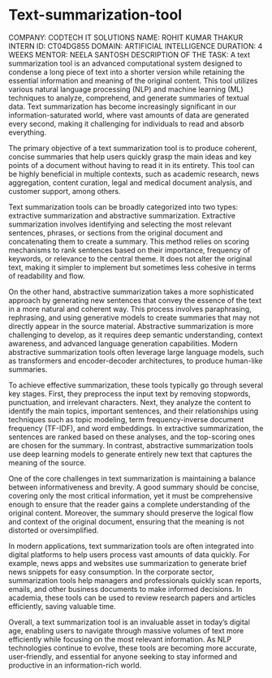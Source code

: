 # Text-summarization-tool
COMPANY: CODTECH IT SOLUTIONS
NAME: ROHIT KUMAR THAKUR
INTERN ID: CT04DG855
DOMAIN: ARTIFICIAL INTELLIGENCE
DURATION: 4 WEEKS 
MENTOR: NEELA SANTOSH
DESCRIPTION OF THE TASK: A text summarization tool is an advanced computational system designed to condense a long piece of text into a shorter version while retaining the essential information and meaning of the original content. This tool utilizes various natural language processing (NLP) and machine learning (ML) techniques to analyze, comprehend, and generate summaries of textual data. Text summarization has become increasingly significant in our information-saturated world, where vast amounts of data are generated every second, making it challenging for individuals to read and absorb everything.

The primary objective of a text summarization tool is to produce coherent, concise summaries that help users quickly grasp the main ideas and key points of a document without having to read it in its entirety. This tool can be highly beneficial in multiple contexts, such as academic research, news aggregation, content curation, legal and medical document analysis, and customer support, among others.

Text summarization tools can be broadly categorized into two types: extractive summarization and abstractive summarization. Extractive summarization involves identifying and selecting the most relevant sentences, phrases, or sections from the original document and concatenating them to create a summary. This method relies on scoring mechanisms to rank sentences based on their importance, frequency of keywords, or relevance to the central theme. It does not alter the original text, making it simpler to implement but sometimes less cohesive in terms of readability and flow.

On the other hand, abstractive summarization takes a more sophisticated approach by generating new sentences that convey the essence of the text in a more natural and coherent way. This process involves paraphrasing, rephrasing, and using generative models to create summaries that may not directly appear in the source material. Abstractive summarization is more challenging to develop, as it requires deep semantic understanding, context awareness, and advanced language generation capabilities. Modern abstractive summarization tools often leverage large language models, such as transformers and encoder-decoder architectures, to produce human-like summaries.

To achieve effective summarization, these tools typically go through several key stages. First, they preprocess the input text by removing stopwords, punctuation, and irrelevant characters. Next, they analyze the content to identify the main topics, important sentences, and their relationships using techniques such as topic modeling, term frequency-inverse document frequency (TF-IDF), and word embeddings. In extractive summarization, the sentences are ranked based on these analyses, and the top-scoring ones are chosen for the summary. In contrast, abstractive summarization tools use deep learning models to generate entirely new text that captures the meaning of the source.

One of the core challenges in text summarization is maintaining a balance between informativeness and brevity. A good summary should be concise, covering only the most critical information, yet it must be comprehensive enough to ensure that the reader gains a complete understanding of the original content. Moreover, the summary should preserve the logical flow and context of the original document, ensuring that the meaning is not distorted or oversimplified.

In modern applications, text summarization tools are often integrated into digital platforms to help users process vast amounts of data quickly. For example, news apps and websites use summarization to generate brief news snippets for easy consumption. In the corporate sector, summarization tools help managers and professionals quickly scan reports, emails, and other business documents to make informed decisions. In academia, these tools can be used to review research papers and articles efficiently, saving valuable time.

Overall, a text summarization tool is an invaluable asset in today’s digital age, enabling users to navigate through massive volumes of text more efficiently while focusing on the most relevant information. As NLP technologies continue to evolve, these tools are becoming more accurate, user-friendly, and essential for anyone seeking to stay informed and productive in an information-rich world.
